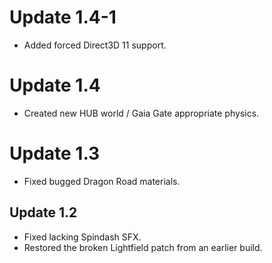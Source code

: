 # Update 1.4-1
- Added forced Direct3D 11 support.

# Update 1.4
- Created new HUB world / Gaia Gate appropriate physics.

# Update 1.3
- Fixed bugged Dragon Road materials.

## Update 1.2
- Fixed lacking Spindash SFX.
- Restored the broken Lightfield patch from an earlier build.